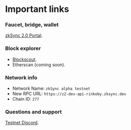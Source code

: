 # Important links

### Faucet, bridge, wallet

[zkSync 2.0 Portal](https://portal.zksync.io).

### Block explorer

- [Blockscout](https://zksync-v2-rinkeby2.zkscan.io).
- Etherscan (coming soon).

### Network info

- Network Name: `zkSync alpha testnet`
- New RPC URL: `https://z2-dev-api-rinkeby.zksync.dev`
- Chain ID: `277`

### Questions and support

[Testnet Discord](https://discord.com/invite/t6RrNAu7).
